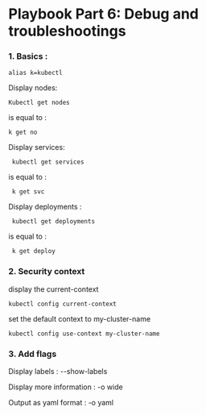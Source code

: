 # Playbook Part 6: Debug and troubleshootings

### 1. Basics :

    alias k=kubectl
    
Display nodes:

    Kubectl get nodes
    
is equal to :
  
    k get no
    
    
Display services:

     kubectl get services
     
is equal to :

     k get svc
     
Display deployments :

     kubectl get deployments 
     
is equal to :

     k get deploy

### 2. Security context 

display the current-context

    kubectl config current-context	

set the default context to my-cluster-name

    kubectl config use-context my-cluster-name          


### 3. Add flags

Display labels :
    --show-labels  
    
Display more information :
    -o wide
   
Output as yaml format :
    -o yaml
    
    
